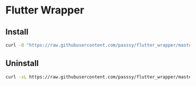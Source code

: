 # Flutter Wrapper



## Install

```bash
curl -O "https://raw.githubusercontent.com/passsy/flutter_wrapper/master/flutterw" && chmod 755 flutterw && ./flutterw
```


## Uninstall

```bash
curl -sL https://raw.githubusercontent.com/passsy/flutter_wrapper/master/uninstall_flutterw.sh | bash -
```
